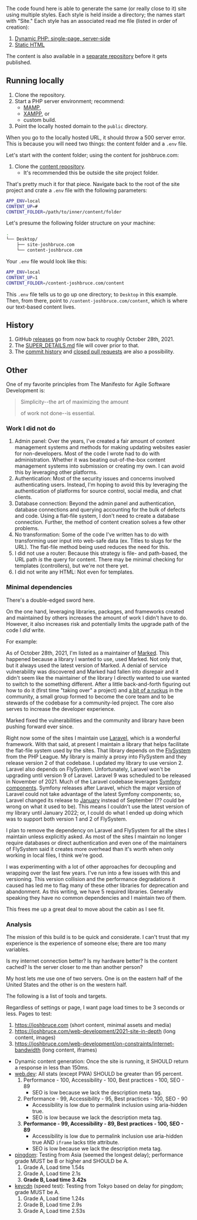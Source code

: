 The code found here is able to generate the same (or really close to it) site using multiple styles. Each style is held inside a directory; the names start with "Site." Each style has an associated read me file (listed in order of creation):

1. [Dynamic PHP: single-page, server-side](https://github.com/8fold/site-joshbruce.com/blob/main/src/SiteDynamic/README.md)
2. [Static HTML](https://github.com/8fold/site-joshbruce.com/blob/main/src/SiteStatic/README.md)

The content is also available in a [separate repository](https://github.com/joshbruce/content-joshbruce.com) before it gets published.

## Running locally

1. Clone the repository.
2. Start a PHP server environment; recommend:
	- [MAMP](https://www.mamp.info/en/mamp-pro/windows/),
	- [XAMPP](https://www.apachefriends.org/download.html), or
	- custom build.
3. Point the locally hosted domain to the `public` directory.

When you go to the locally hosted URL, it should throw a 500 server error. This is because you will need two things: the content folder and a `.env` file.

Let's start with the content folder; using the content for joshbruce.com:

1. Clone the [content repository](https://github.com/joshbruce/content-joshbruce.com).
	- It's recommended this be outside the site project folder.

That's pretty much it for that piece. Navigate back to the root of the site project and crate a `.env` file with the following parameters:

```bash
APP_ENV=local
CONTENT_UP=#
CONTENT_FOLDER=/path/to/inner/content/folder
```

Let's presume the following folder structure on your machine:

```bash
.
└── Desktop/
	├── site-joshbruce.com
	└── content-joshbruce.com
```

Your `.env` file would look like this:

```bash
APP_ENV=local
CONTENT_UP=1
CONTENT_FOLDER=/content-joshbruce.com/content
```

This `.env` file tells us to go up one directory; to `Desktop` in this example. Then, from there, point to `/content-joshbruce.com/content`, which is where our text-based content lives.

## History

1. GitHub [releases](https://github.com/8fold/site-joshbruce.com/releases) go from now back to roughly October 28th, 2021.
2. The [SUPER_DETAILS.md](https://github.com/8fold/site-joshbruce.com/blob/main/SUPER_DETAILS.md) file will cover prior to that.
3. The [commit history](https://github.com/8fold/site-joshbruce.com/commits/main) and [closed pull requests](https://github.com/8fold/site-joshbruce.com/pulls?q=is%3Apr+is%3Aclosed) are also a possibility.

## Other

One of my favorite principles from The Manifesto for Agile Software Development is:

> Simplicity--the art of maximizing the amount
>
> of work not done--is essential.

### Work I did not do

1. Admin panel: Over the years, I've created a fair amount of content management systems and methods for making updating websites easier for non-developers. Most of the code I wrote had to do with administration. Whether it was beating out-of-the-box content management systems into submission or creating my own. I can avoid this by leveraging other platforms.
2. Authentication:  Most of the security issues and concerns involved authenticating users. Instead, I'm hoping to avoid this by leveraging the authentication of platforms for source control, social media, and chat clients.
3. Database connection: Beyond the admin panel and authentication, database connections and querying accounting for the bulk of defects and code. Using a flat-file system, I don't need to create a database connection. Further, the method of content creation solves a few other problems.
4. No transformation: Some of the code I've written has to do with transforming user input into web-safe data (ex. Titles to slugs for the URL). The flat-file method being used reduces the need for this.
5. I did not use a router: Because this strategy is file- and path-based, the URL path *is* the query for content. There may be minimal checking for templates (controllers), but we're not there yet.
6. I did not write any HTML: Not even for templates.

### Minimal dependencies

There's a double-edged sword here.

On the one hand, leveraging libraries, packages, and frameworks created and maintained by others increases the amount of work I didn't have to do. However, it also increases risk and potentially limits the upgrade path of the code I *did* write.

For example:

As of October 28th, 2021, I'm listed as a maintainer of [Marked](https://github.com/markedjs/marked). This happened because a library I wanted to use, used Marked. Not only that, but it always used the latest version of Marked. A denial of service vulnerability was discovered and Marked had fallen into disrepair and it didn't seem like the maintainer of the library I directly wanted to use wanted to switch to the something different. After a little back-and-forth figuring out how to do it (first time "taking over" a project) and [a bit of a ruckus](https://github.com/markedjs/marked/issues/1522) in the community, a small group formed to become the core team and to be stewards of the codebase for a community-led project. The core also serves to increase the developer experience.

Marked fixed the vulnerabilities and the community and library have been pushing forward ever since.

Right now some of the sites I maintain use [Laravel](https://laravel.com), which is a wonderful framework. With that said, at present I maintain a library that helps facilitate the flat-file system used by the sites. That library depends on the [FlySystem](https://flysystem.thephpleague.com/v2/docs/) from the PHP League. My library is mainly a proxy into FlySystem and they release version 2 of that codebase. I updated my library to use version 2. Laravel also depends on FlySystem. Unfortunately, Laravel won't be upgrading until version 9 of Laravel. Laravel 9 was scheduled to be released in November of 2021. Much of the Laravel codebase leverages [Symfony components](https://symfony.com). Symfony releases after Laravel, which the major version of Laravel could not take advantage of the latest Symfony components; so, Laravel changed its release to [January](https://laravel-news.com/laravel-9) instead of September (?? could be wrong on what it used to be). This means I couldn't use the latest version of my library until January 2022; or, I could do what I ended up doing which was to support both version 1 and 2 of FlySystem.

I plan to remove the dependency on Laravel and FlySystem for all the sites I maintain unless explicitly asked. As most of the sites I maintain no longer require databases or direct authentication and even one of the maintainers of FlySystem said it creates more overhead than it's worth when only working in local files, I think we're good.

I was experimenting with a lot of other approaches for decoupling and wrapping over the last few years. I've run into a few issues with this and versioning. This version collision and the performance degradations it caused has led me to flag many of these other libraries for deprecation and abandonment. As this writing, we have 5 required libraries. Generally speaking they have no common dependencies and I maintain two of them.

This frees me up a great deal to move about the cabin as I see fit.

### Analysis

The mission of this build is to be quick and considerate. I can't trust that my experience is the experience of someone else; there are too many variables.

Is my internet connection better? Is my hardware better? Is the content cached? Is the server closer to me than another person?

My host lets me use one of two servers. One is on the eastern half of the United States and the other is on the western half.

The following is a list of tools and targets.

Regardless of settings or page, I want page load times to be 3 seconds or less. Pages to test:

1. https://joshbruce.com (short content, minimal assets and media)
2. https://joshbruce.com/web-development/2021-site-in-depth (long content, images)
3. https://joshbruce.com/web-development/on-constraints/internet-bandwidth (long content, iframes)

- Dynamic content generation: Once the site is running, it SHOULD return a response in less than 150ms.
- [web.dev](https://web.dev/measure/): All stats (except PWA) SHOULD be greater than 95 percent.
	1. Performance - 100, Accessibility - 100, Best practices - 100, SEO - 89
		- SEO is low because we lack the description meta tag.
	2. Performance - 99, Accessibility - 95, Best practices - 100, SEO - 90
		- Accessibility is low due to permalink inclusion using aria-hidden true.
		- SEO is low because we lack the description meta tag.
	3. **Performance - 99, Accessibility - 89, Best practices - 100, SEO - 89**
		- Accessibility is low due to permalink inclusion use aria-hidden true AND `iframe` lacks title attribute.
		- SEO is low because we lack the description meta tag.
- [pingdom](https://tools.pingdom.com): Testing from Asia (seemed the longest delay); performance grade MUST be B or higher and SHOULD be A.
	1. Grade A, Load time 1.54s
	2. Grade A, Load time 2.1s
	3. **Grade B, Load time 3.42s**
- [keycdn](https://tools.keycdn.com/speed) (speed test): Testing from Tokyo based on delay for pingdom; grade MUST be A.
	1. Grade A, Load time 1.24s
	2. Grade B, Load time 2.9s
	3. Grade A, Load time 2.53s


